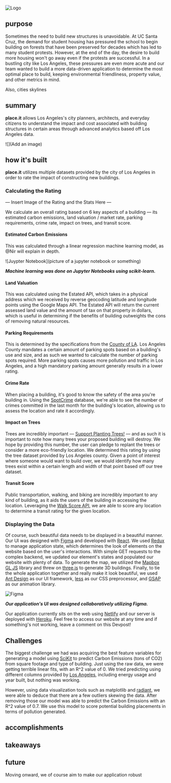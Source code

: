 ![Logo](https://user-images.githubusercontent.com/32719891/77843924-9ccc9200-7156-11ea-8e5e-73d4f9d47da4.png)

## purpose

Sometimes the need to build new structures is unavoidable. At UC Santa Cruz, the demand for student housing has pressured the school to begin building on forests that have been preserved for decades which has led to many student protests. However, at the end of the day, the desire to build more housing won't go away even if the protests are successful. In a bustling city like Los Angeles, these pressures are even more acute and our team wanted to build a more data-driven application to determine the most optimal place to build, keeping environmental friendliness, property value, and other metrics in mind. 

Also, cities skylines

## summary
**place.it** allows Los Angeles's city planners, architects, and everyday citizens to understand the impact and cost associated with building structures in certain areas through advanced analytics based off Los Angeles data. 

![](Add an image)

## how it's built


**place.it** utilizes multiple datasets provided by the city of Los Angeles in order to rate the impact of constructing new buildings. 

### Calculating the Rating

— Insert Image of the Rating and the Stats Here —

We calculate an overall rating based on 6 key aspects of a building — its estimated carbon emissions, land valuation / market rate, parking requirements, crime rate, impact on trees, and transit score.

#### Estimated Carbon Emissions

This was calculated through a linear regression machine learning model, as @Nir will explain in depth.

![Juypter Notebook](picture of a jupyter notebook or something)

___Machine learning was done on Jupyter Notebooks using scikit-learn.___


#### Land Valuation

This was calculated using the Estated API, which takes in a physical address which we received by reverse geocoding latitude and longitude points using the Google Maps API. The Estated API will return the current assessed land value and the amount of tax on that property in dollars, which is useful in determining if the benefits of building outweights the cons of removing natural resources.


#### Parking Requirements

This is determined by the specifications from the [County of LA](https://library.municode.com/ca/los_angeles_county/codes/code_of_ordinances?nodeId=TIT22PLZO_DIV6DEST_CH22.112PA). Los Angeles County mandates a certain amount of parking spots based on a building's use and size, and as such we wanted to calculate the number of parking spots required. More parking spots causes more pollution and traffic in Los Angeles, and a high mandatory parking amount generally results in a lower rating.

#### Crime Rate

When placing a building, it's good to know the safety of the area you're building in. Using the [SpotCrime](https://spotcrime.com) database, we're able to see the number of crimes committed in the last month for the building's location, allowing us to assess the location and rate it accordingly.

#### Impact on Trees

Trees are incredibly important — [Support Planting Trees!](https://teamtrees.org) — and as such it is important to note how many trees your proposed building will destroy. We hope by providing this number, the user can pledge to replant the trees or consider a more eco-friendly location. We determined this rating by using the tree dataset provided by Los Angeles county. Given a point of interest where someone would want to build over, we would identify how many trees exist within a certain length and width of that point based off our tree dataset. 

#### Transit Score

Public transportation, walking, and biking are incredibly important to any kind of building, as it aids the users of the building in accessing the location. Leveraging the [Walk Score API](https://walkscore.com), we are able to score any location to determine a transit rating for the given location.


### Displaying the Data

Of course, such beautiful data needs to be displayed in a beautiful manner. Our UI was designed with [Figma](https://www.figma.com/file/u1RcjhQK1W572SM5c3fONY/La-Hacks-2020?node-id=0%3A1) and developed with [React](https://reactjs.org/). We used [Redux](https://redux.js.org/) to manage application state, which determines the look of elements on the website based on the user's interactions. With simple GET requests to the complex backend, we updated our element's states and populated our website with plenty of data. To generate the map, we utilized the [Mapbox GL JS](https://www.mapbox.com/) library and threw on [three.js](https://threejs.org/) to generate 3D buildings. Finally, to tie the whole application together and really make it look beautiful, we used [Ant Design](https://ant.design/) as our UI framework, [less](http://lesscss.org/) as our CSS preprocessor, and [GSAP](https://greensock.com/gsap/) as our animation library.

![Figma](https://user-images.githubusercontent.com/32719891/77843714-d00e2180-7154-11ea-9189-166408094a48.png)

___Our application's UI was designed collaboratively utilizing Figma.___

Our application currently sits on the web using [Netlify](https://www.netlify.com/) and our server is deployed with [Heroku](https://www.heroku.com/). Feel free to access our website at any time and if something's not working, leave a comment on this Devpost!

## Challenges
The biggest challenge we had was acquiring the best feature variables for generating a model using [SciKit](https://scikit-learn.org/stable/) to predict Carbon Emissions (tons of CO2) from square footage and type of building. Just using the raw data, we were getting terrible linear fits, with an R^2 value of 0. We tried predicting using different columns provided by [Los Angeles](https://data.lacity.org/A-Livable-and-Sustainable-City/Existing-Buildings-Energy-Water-Efficiency-EBEWE-P/9yda-i4ya), including energy usage and year built, but nothing was working.

However, using data visualization tools such as matplotlib and [radiant](https://radiant-rstats.github.io/docs/), we were able to deduce that there are a few outliers skewing the data. After removing those our model was able to predict the Carbon Emissions with an R^2 value of 0.7. We use this model to score potential building placements in terms of pollution generated.
## accomplishments

## takeaways

## future

Moving onward, we of course aim to make our application robust
